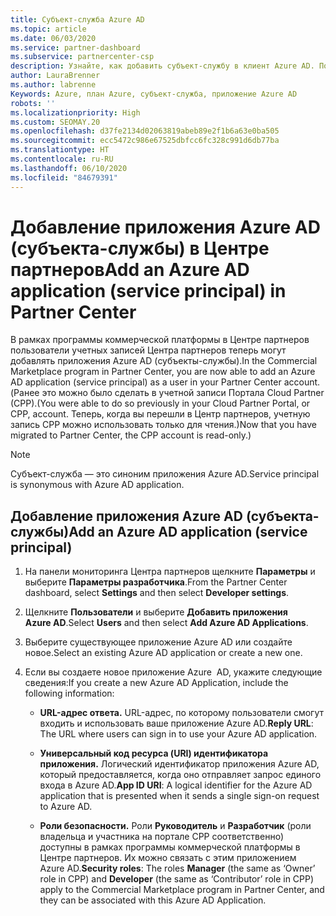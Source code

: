 ```yaml
---
title: Субъект-служба Azure AD
ms.topic: article
ms.date: 06/03/2020
ms.service: partner-dashboard
ms.subservice: partnercenter-csp
description: Узнайте, как добавить субъект-службу в клиент Azure AD. Подразумевается добавление приложения Azure AD (субъекта-службы) в Центре партнеров.
author: LauraBrenner
ms.author: labrenne
Keywords: Azure, план Azure, субъект-служба, приложение Azure AD
robots: ''
ms.localizationpriority: High
ms.custom: SEOMAY.20
ms.openlocfilehash: d37fe2134d02063819abeb89e2f1b6a63e0ba505
ms.sourcegitcommit: ecc5472c986e67525dbfcc6fc328c991d6db77ba
ms.translationtype: HT
ms.contentlocale: ru-RU
ms.lasthandoff: 06/10/2020
ms.locfileid: "84679391"
---
```

# <a name="add-an-azure-ad-application-service-principal-in-partner-center"></a><span data-ttu-id="099ca-105">Добавление приложения Azure AD (субъекта-службы) в Центре партнеров</span><span class="sxs-lookup"><span data-stu-id="099ca-105">Add an Azure AD application (service principal) in Partner Center</span></span>

<span data-ttu-id="099ca-106">В рамках программы коммерческой платформы в Центре партнеров пользователи учетных записей Центра партнеров теперь могут добавлять приложения Azure AD (субъекты-службы).</span><span class="sxs-lookup"><span data-stu-id="099ca-106">In the Commercial Marketplace program in Partner Center, you are now able to add an Azure AD application (service principal) as a user in your Partner Center account.</span></span> <span data-ttu-id="099ca-107">(Ранее это можно было сделать в учетной записи Портала Cloud Partner (CPP).</span><span class="sxs-lookup"><span data-stu-id="099ca-107">(You were able to do so previously in your Cloud Partner Portal, or CPP, account.</span></span> <span data-ttu-id="099ca-108">Теперь, когда вы перешли в Центр партнеров, учетную запись CPP можно использовать только для чтения.)</span><span class="sxs-lookup"><span data-stu-id="099ca-108">Now that you have migrated to Partner Center, the CPP account is read-only.)</span></span>
 
>[!Note] 
><span data-ttu-id="099ca-109">Субъект-служба — это синоним приложения Azure AD.</span><span class="sxs-lookup"><span data-stu-id="099ca-109">Service principal is synonymous with Azure AD application.</span></span>

## <a name="add-an-azure-ad-application-service-principal"></a><span data-ttu-id="099ca-110">Добавление приложения Azure AD (субъекта-службы)</span><span class="sxs-lookup"><span data-stu-id="099ca-110">Add an Azure AD application (service principal)</span></span>

1. <span data-ttu-id="099ca-111">На панели мониторинга Центра партнеров щелкните **Параметры** и выберите **Параметры разработчика**.</span><span class="sxs-lookup"><span data-stu-id="099ca-111">From the Partner Center dashboard, select **Settings** and then select **Developer settings**.</span></span>

2. <span data-ttu-id="099ca-112">Щелкните **Пользователи** и выберите **Добавить приложения Azure AD**.</span><span class="sxs-lookup"><span data-stu-id="099ca-112">Select **Users** and then select **Add Azure AD Applications**.</span></span>

3. <span data-ttu-id="099ca-113">Выберите существующее приложение Azure AD или создайте новое.</span><span class="sxs-lookup"><span data-stu-id="099ca-113">Select an existing Azure AD application or create a new one.</span></span>

4. <span data-ttu-id="099ca-114">Если вы создаете новое приложение Azure  AD, укажите следующие сведения:</span><span class="sxs-lookup"><span data-stu-id="099ca-114">If you create a new Azure AD Application, include the following information:</span></span>  

   - <span data-ttu-id="099ca-115">**URL-адрес ответа.** URL-адрес, по которому пользователи смогут входить и использовать ваше приложение Azure AD.</span><span class="sxs-lookup"><span data-stu-id="099ca-115">**Reply URL**: The URL where users can sign in to use your Azure AD application.</span></span>

   - <span data-ttu-id="099ca-116">**Универсальный код ресурса (URI) идентификатора приложения.** Логический идентификатор приложения Azure AD, который предоставляется, когда оно отправляет запрос единого входа в Azure AD.</span><span class="sxs-lookup"><span data-stu-id="099ca-116">**App ID URI**: A logical identifier for the Azure AD application that is presented when it sends a single sign-on request to Azure AD.</span></span>

   - <span data-ttu-id="099ca-117">**Роли безопасности.** Роли **Руководитель** и **Разработчик** (роли владельца и участника на портале CPP соответственно) доступны в рамках программы коммерческой платформы в Центре партнеров. Их можно связать с этим приложением Azure AD.</span><span class="sxs-lookup"><span data-stu-id="099ca-117">**Security roles**: The roles **Manager** (the same as  ‘Owner’ role in CPP) and **Developer** (the same as ‘Contributor’ role in CPP) apply to the Commercial Marketplace program in Partner Center, and they can be associated with this Azure AD Application.</span></span>  
